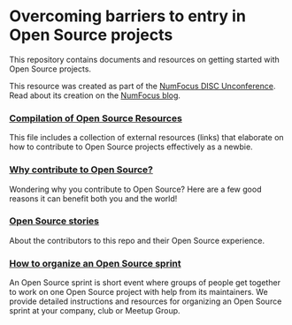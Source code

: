 # Overcoming barriers to entry in Open Source projects

This repository contains documents and resources on getting started with Open
Source projects.

This resource was created as part of the [NumFocus DISC Unconference](https://pydata.org/nyc2017/diversity-inclusion/disc-unconference-2017/).  Read about its creation on the [NumFocus blog](https://www.numfocus.org/blog/getting-started-with-open-source-notes-from-the-numfocus-disc-unconference/).

### [Compilation of Open Source Resources](./compilation_of_open_source_resources.md)
This file includes a collection of external resources (links) that elaborate on how to contribute to Open Source projects effectively as a newbie.

### [Why contribute to Open Source?](./what_is_open_source_and_why_contribute.md) 
Wondering why you contribute to Open Source?  Here are a few good reasons it can benefit both you and the world!

### [Open Source stories](./open_source_stories.md)
About the contributors to this repo and their Open Source experience.

### [How to organize an Open Source sprint](./how_to_organize_an_open_source_sprint.md)
An Open Source sprint is short event where groups of people get together to work on one Open Source project with help from its maintainers.  We provide detailed instructions and resources for organizing an Open Source sprint at your company, club or Meetup Group.   

